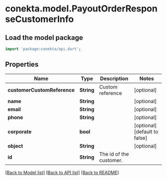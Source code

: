 # conekta.model.PayoutOrderResponseCustomerInfo

## Load the model package
```dart
import 'package:conekta/api.dart';
```

## Properties
Name | Type | Description | Notes
------------ | ------------- | ------------- | -------------
**customerCustomReference** | **String** | Custom reference | [optional] 
**name** | **String** |  | [optional] 
**email** | **String** |  | [optional] 
**phone** | **String** |  | [optional] 
**corporate** | **bool** |  | [optional] [default to false]
**object** | **String** |  | [optional] 
**id** | **String** | The id of the customer. | 

[[Back to Model list]](../README.md#documentation-for-models) [[Back to API list]](../README.md#documentation-for-api-endpoints) [[Back to README]](../README.md)


